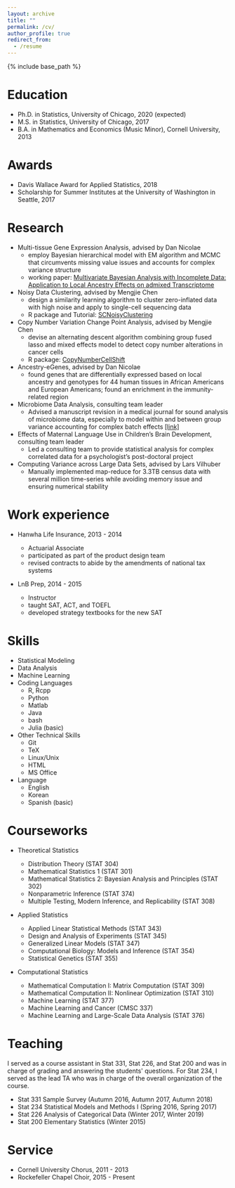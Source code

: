 ```yaml
---
layout: archive
title: ""
permalink: /cv/
author_profile: true
redirect_from:
  - /resume
---
```


{% include base_path %}

<!--%1. [Education](#edu)
%2. [Awards](#awa)
%3. [Research](#res)
%4. [Work Experience](#wor)
%5. [Skills](#ski)
%5. [Courseworks](#cou)
%7. [Teaching](#tea)
%8. [Service](#ser) -->


Education <a name="edu"></a>
======
* Ph.D. in Statistics, University of Chicago, 2020 (expected)
* M.S. in Statistics, University of Chicago, 2017
* B.A. in Mathematics and Economics (Music Minor), Cornell University, 2013

Awards <a name="awa"></a>
======
* Davis Wallace Award for Applied Statistics, 2018
* Scholarship for Summer Institutes at the University of Washington in Seattle, 2017


Research <a name="res"></a>
======
* Multi-tissue Gene Expression Analysis, advised by Dan Nicolae
  * employ Bayesian hierarchical model with EM algorithm and MCMC that circumvents missing value issues and accounts for complex variance structure
  * working paper: [Multivariate Bayesian Analysis with Incomplete Data: Application to Local Ancestry Effects on admixed Transcriptome](https://github.com/tk382/localAnc/blob/master/later_edit.pdf)
* Noisy Data Clustering, advised by Mengjie Chen
  * design a similarity learning algorithm to cluster zero-inflated data with high noise and apply to single-cell sequencing data
  * R package and Tutorial: [SCNoisyClustering](https://tk382.github.io/SCNoisyClustering/index.html)
* Copy Number Variation Change Point Analysis, advised by Mengjie Chen
  * devise an alternating descent algorithm combining group fused lasso and mixed effects model to detect copy number alterations in cancer cells
  * R package: [CopyNumberCellShift](https://github.com/tk382/CopyNumberCellShift/blob/master/analysis/writeup/paper/paper.pdf)
* Ancestry-eGenes, advised by Dan Nicolae
  * found genes that are differentially expressed based on local ancestry and genotypes for 44 human tissues in African Americans and European Americans; found an enrichment in the immunity-related region
* Microbiome Data Analysis, consulting team leader
  * Advised a manuscript revision in a medical journal for sound analysis of microbiome data, especially to model within and between group variance accounting for complex batch effects [[link]](https://peerj.com/articles/5166/?utm_source=TrendMD&utm_campaign=PeerJ_TrendMD_1&utm_medium=TrendMD)
* Effects of Maternal Language Use in Children’s Brain Development, consulting team leader
  * Led a consulting team to provide statistical analysis for complex correlated data for a psychologist’s post-doctoral project
* Computing Variance across Large Data Sets, advised by Lars Vilhuber
  * Manually implemented map-reduce for 3.3TB census data with several million time-series while avoiding memory issue and ensuring numerical stability


Work experience <a name="wor"></a>
======
* Hanwha Life Insurance, 2013 - 2014 
  * Actuarial Associate
  * participated as part of the product design team
  * revised contracts to abide by the amendments of national tax systems

* LnB Prep, 2014 - 2015 
  * Instructor
  * taught SAT, ACT, and TOEFL
  * developed strategy textbooks for the new SAT
  
Skills <a name="ski"></a>
======
* Statistical Modeling
* Data Analysis
* Machine Learning
* Coding Languages
  * R, Rcpp
  * Python
  * Matlab
  * Java
  * bash
  * Julia (basic)
* Other Technical Skills
  * Git
  * TeX
  * Linux/Unix
  * HTML
  * MS Office
* Language
  * English
  * Korean
  * Spanish (basic)
  
  
Courseworks <a name="cou"></a>
====== 
* Theoretical Statistics
  * Distribution Theory (STAT 304)
  * Mathematical Statistics 1 (STAT 301)
  * Mathematical Statistics 2: Bayesian Analysis and Principles (STAT 302)
  * Nonparametric Inference (STAT 374)
  * Multiple Testing, Modern Inference, and Replicability (STAT 308)

* Applied Statistics
  * Applied Linear Statistical Methods (STAT 343)
  * Design and Analysis of Experiments (STAT 345)
  * Generalized Linear Models (STAT 347)
  * Computational Biology: Models and Inference (STAT 354)
  * Statistical Genetics (STAT 355)

* Computational Statistics
  * Mathematical Computation I: Matrix Computation (STAT 309)
  * Mathematical Computation II: Nonlinear Optimization (STAT 310)
  * Machine Learning (STAT 377)
  * Machine Learning and Cancer (CMSC 337)
  * Machine Learning and Large-Scale Data Analysis (STAT 376)

  
Teaching <a name="tea"></a>
======
I served as a course assistant in Stat 331, Stat 226, and Stat 200 and was in charge of grading and answering the students' questions. For Stat 234, I served as the lead TA who was in charge of the overall organization of the course.
* Stat 331 Sample Survey (Autumn 2016, Autumn 2017, Autumn 2018)
* Stat 234 Statistical Models and Methods I (Spring 2016, Spring 2017)
* Stat 226 Analysis of Categorical Data (Winter 2017, Winter 2019)
* Stat 200 Elementary Statistics (Winter 2015)


Service <a name="ser"></a>
======
* Cornell University Chorus, 2011 - 2013
* Rockefeller Chapel Choir, 2015 - Present
